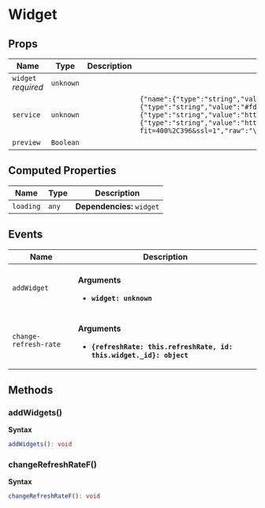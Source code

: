 # Widget

## Props

| Name                | Type      | Description | Default                                                                                                                                                                                                                                                                                                                                                                                                                                                                                                                                                                                                                                                                                                                                                                                                                                      |
| ------------------- | --------- | ----------- | -------------------------------------------------------------------------------------------------------------------------------------------------------------------------------------------------------------------------------------------------------------------------------------------------------------------------------------------------------------------------------------------------------------------------------------------------------------------------------------------------------------------------------------------------------------------------------------------------------------------------------------------------------------------------------------------------------------------------------------------------------------------------------------------------------------------------------------------- |
| `widget` *required* | `unknown` |             |                                                                                                                                                                                                                                                                                                                                                                                                                                                                                                                                                                                                                                                                                                                                                                                                                                              |
| `service`           | `unknown` |             | `{"name":{"type":"string","value":"Spotify","raw":"\"Spotify\"","member":false},"primaryColor":{"type":"string","value":"#2fdc28","raw":"\"#2fdc28\"","member":false},"textColor":{"type":"string","value":"#fdfdfd","raw":"\"#fdfdfd\"","member":false},"logoPath":{"type":"string","value":"https://upload.wikimedia.org/wikipedia/commons/7/74/Spotify_App_Logo.svg","raw":"\"https://upload.wikimedia.org/wikipedia/commons/7/74/Spotify_App_Logo.svg\"","member":false},"coverImage":{"type":"string","value":"https://i1.wp.com/www.ultimatepocket.com/wp-content/uploads/2020/10/spotify-developing-ios-14-widgets-in-latest-beta.jpg?fit=400%2C396&ssl=1","raw":"\"https://i1.wp.com/www.ultimatepocket.com/wp-content/uploads/2020/10/spotify-developing-ios-14-widgets-in-latest-beta.jpg?fit=400%2C396&ssl=1\"","member":false}}` |
| `preview`           | `Boolean` |             | &nbsp;                                                                                                                                                                                                                                                                                                                                                                                                                                                                                                                                                                                                                                                                                                                                                                                                                                       |

## Computed Properties

| Name      | Type  | Description                |
| --------- | ----- | -------------------------- |
| `loading` | `any` | **Dependencies:** `widget` |

## Events

| Name                  | Description                                                                                                 |
| --------------------- | ----------------------------------------------------------------------------------------------------------- |
| `addWidget`           | <br/>**Arguments**<br/><ul><li>**`widget: unknown`**</li></ul>                                              |
| `change-refresh-rate` | <br/>**Arguments**<br/><ul><li>**`{refreshRate: this.refreshRate, id: this.widget._id}: object`**</li></ul> |

## Methods

### addWidgets()

**Syntax**

```typescript
addWidgets(): void
```

### changeRefreshRateF()

**Syntax**

```typescript
changeRefreshRateF(): void
```

